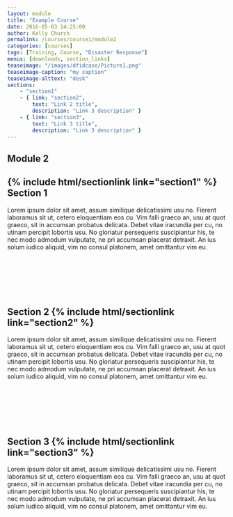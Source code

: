```yaml
---
layout: module
title: "Example Course"
date: 2016-05-03 14:25:00
author: Kelly Church
permalink: /courses/course1/module2
categories: [courses]
tags: [Training, Course, "Disaster Response"]
menus: [downloads, section_links]
teaseimage: "/images/dfidcase/Picture1.png"
teaseimage-caption: "my caption"
teaseimage-alttext: "desk"
sections:
    - "section1"
    - { link: "section2",
        text: "Link 2 title",
        description: "Link 3 description" }
    - { link: "section3",
        text: "Link 3 title",
        description: "Link 3 description" }
---
```



## Module 2

## {% include html/sectionlink link="section1" %} Section 1

Lorem ipsum dolor sit amet, assum similique delicatissimi usu no. Fierent laboramus sit ut, cetero eloquentiam eos cu. Vim falli graeco an, usu at quot graeco, sit in accumsan probatus delicata. Debet vitae iracundia per cu, no utinam percipit lobortis usu. No gloriatur persequeris suscipiantur his, te nec modo admodum vulputate, ne pri accumsan placerat detraxit. An ius solum iudico aliquid, vim no consul platonem, amet omittantur vim eu.

<br/><br/><br/><br/><br/>

## Section 2 {% include html/sectionlink link="section2" %}

Lorem ipsum dolor sit amet, assum similique delicatissimi usu no. Fierent laboramus sit ut, cetero eloquentiam eos cu. Vim falli graeco an, usu at quot graeco, sit in accumsan probatus delicata. Debet vitae iracundia per cu, no utinam percipit lobortis usu. No gloriatur persequeris suscipiantur his, te nec modo admodum vulputate, ne pri accumsan placerat detraxit. An ius solum iudico aliquid, vim no consul platonem, amet omittantur vim eu.

<br/><br/><br/><br/><br/>

##  Section 3 {% include html/sectionlink link="section3" %}

Lorem ipsum dolor sit amet, assum similique delicatissimi usu no. Fierent laboramus sit ut, cetero eloquentiam eos cu. Vim falli graeco an, usu at quot graeco, sit in accumsan probatus delicata. Debet vitae iracundia per cu, no utinam percipit lobortis usu. No gloriatur persequeris suscipiantur his, te nec modo admodum vulputate, ne pri accumsan placerat detraxit. An ius solum iudico aliquid, vim no consul platonem, amet omittantur vim eu.
